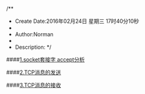 /**
* Create Date:2016年02月24日 星期三 17时40分10秒
* 
* Author:Norman
* 
* Description: 
*/

####[1.socket套接字 accept分析](./accept.md)

####[2.TCP消息的发送](./socket_tcp.md)

####[3.TCP消息的接收](./socket_msg_receive.md)
